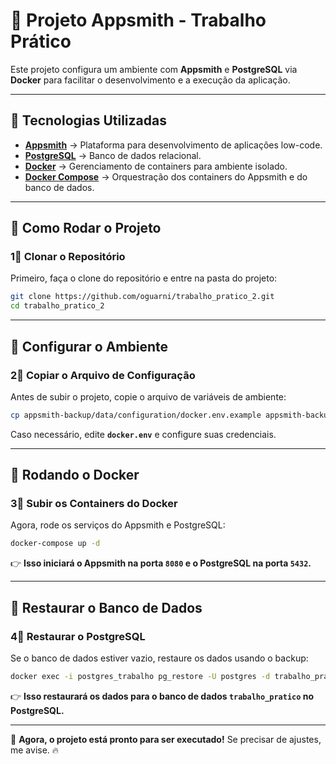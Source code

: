 # 📌 **Projeto Appsmith - Trabalho Prático**  

Este projeto configura um ambiente com **Appsmith** e **PostgreSQL** via **Docker** para facilitar o desenvolvimento e a execução da aplicação.  

---

## **📌 Tecnologias Utilizadas**  

- **[Appsmith](https://www.appsmith.com/)** → Plataforma para desenvolvimento de aplicações low-code.  
- **[PostgreSQL](https://www.postgresql.org/)** → Banco de dados relacional.  
- **[Docker](https://www.docker.com/)** → Gerenciamento de containers para ambiente isolado.  
- **[Docker Compose](https://docs.docker.com/compose/)** → Orquestração dos containers do Appsmith e do banco de dados.  

---

## **🚀 Como Rodar o Projeto**  

### **1⃣ Clonar o Repositório**  
Primeiro, faça o clone do repositório e entre na pasta do projeto:  

```bash
git clone https://github.com/oguarni/trabalho_pratico_2.git
cd trabalho_pratico_2
```

---

## **📌 Configurar o Ambiente**  

### **2⃣ Copiar o Arquivo de Configuração**  
Antes de subir o projeto, copie o arquivo de variáveis de ambiente:  

```bash
cp appsmith-backup/data/configuration/docker.env.example appsmith-backup/data/configuration/docker.env
```

Caso necessário, edite **`docker.env`** e configure suas credenciais.  

---

## **📌 Rodando o Docker**  

### **3⃣ Subir os Containers do Docker**  
Agora, rode os serviços do Appsmith e PostgreSQL:  

```bash
docker-compose up -d
```

👉 **Isso iniciará o Appsmith na porta `8080` e o PostgreSQL na porta `5432`.**  

---

## **📌 Restaurar o Banco de Dados**  

### **4⃣ Restaurar o PostgreSQL**  
Se o banco de dados estiver vazio, restaure os dados usando o backup:  

```bash
docker exec -i postgres_trabalho pg_restore -U postgres -d trabalho_pratico < appsmith-backup/database-dump/backup.sql
```

👉 **Isso restaurará os dados para o banco de dados `trabalho_pratico` no PostgreSQL.**  

---

🚀 **Agora, o projeto está pronto para ser executado!** Se precisar de ajustes, me avise. 🔥


